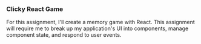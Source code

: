 ### Clicky React Game
For this assignment, I'll create a memory game with React. This assignment will require me to break up my application's UI into components, manage component state, and respond to user events.